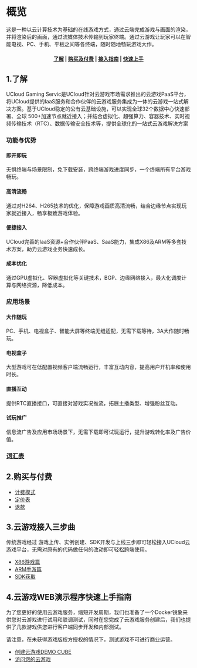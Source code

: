 <!--一下子提供一种思路，欢迎大家发挥 -->

# 概览
这是一种以云计算技术为基础的在线游戏方式，通过云端完成游戏与画面的渲染，并将渲染后的画面，通过流媒体技术传输到玩家终端。通过云游戏让玩家可以在智能电视、PC、手机、平板之间等各终端，随时随地畅玩游戏大作。

#### <center>[了解](#_1了解)   |   [购买及付费](#_2购买及付费)   |   [接入指南](#_3云游戏接入三步曲)   |   [快速上手](#_4云游戏WEB演示程序快速上手指南)</center>   

## 1.了解

UCloud Gaming Servic是UCloud针对云游戏市场需求推出的云游戏PaaS平台，将UCloud提供的IaaS服务和合作伙伴的云游戏服务集成为一体的云游戏一站式解决方案。基于UCloud稳定的公有云基础设施，可以实现全球32个数据中心快速部署、全球 500+加速节点就近接入；并结合虚拟化、超强算力、容器技术、实时视频传输技术（RTC）、数据传输安全技术等，提供全球化的一站式云游戏解决方案

### 功能与优势
#### 即开即玩
无惧终端与场景限制，免下载安装，跨终端游戏进度同步，一个终端所有平台游戏畅玩。
#### 高清流畅
通过对H264、H265技术的优化，保障游戏画质高清流畅，结合边缘节点实现玩家就近接入，畅享极致游戏体验。
#### 便捷接入
UCloud完善的IaaS资源+合作伙伴PaaS、SaaS能力，集成X86及ARM等多套技术方案，助力云游戏业务快速成长。
#### 成本优化
通过GPU虚拟化、容器虚拟化等关键技术，BGP、边缘网络接入，最大化调度计算与网络资源，降低成本。

### 应用场景
#### 大作随玩
PC、手机、电视盒子、智能大屏等终端无缝适配，无需下载等待，3A大作随时畅玩。
#### 电视盒子
大型游戏可在低配置视频客户端流畅运行，丰富互动内容，提高用户开机率和使用时长。
#### 直播互动
提供RTC直播接口，可直接对游戏实况推流，拓展主播类型、增强粉丝互动。
#### 试玩推广
信息流广告及应用市场场景下，无需下载即可试玩运行，提升游戏转化率及广告价值。
### [词汇表](_glossary.md)



## 2.购买与付费

	

* [计费模式](/ucgs/price#计费模式)
* [定价表](/ucgs/price#定价表)
* [退款](/ucgs/price#退款)



## 3.云游戏接入三步曲

传统游戏经过 游戏上传、实例创建、SDK开发与上线三步即可轻松接入UCloud云游戏平台，无需对原有的代码做任何的改动即可轻松跨端使用。


  * [X86游戏篇](/ucgs/user_guide#X86游戏上线)
  * [ARM手游篇](/ucgs/user_guide#ARM游戏上线)
  * [SDK获取](/ucgs/user_guide#SDK获取)

## 4.云游戏WEB演示程序快速上手指南

为了您更好的使用云游戏服务，缩短开发周期，我们也准备了一个Docker镜象来供您对云游戏进行试用和联调测试，同时在您完成了云游戏服务创建后，我们也提供了几款游戏供您进行客户端同步开发和内部测试。

请注意，在未获得游戏版权方授权的情况下，测试游戏不可进行商业运营。 


- [创建云游戏DEMO CUBE](/ucgs/quick_start#创建Servless服务)
- [访问您的云游戏](/ucgs/quick_start#通过WEB访问DEMO页面)




